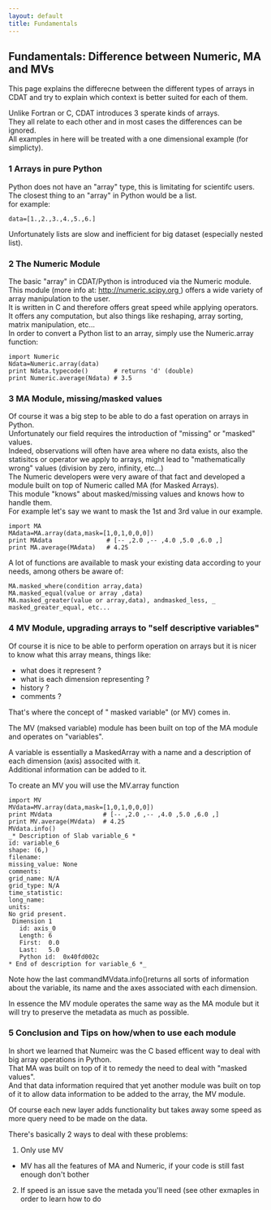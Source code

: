 ```yaml
---
layout: default
title: Fundamentals
---
```


##  Fundamentals: Difference between Numeric, MA and MVs

This page explains the differecne between the different types of arrays in
CDAT and try to explain which context is better suited for each of them.

Unlike Fortran or C, CDAT introduces 3 sperate kinds of arrays.  
They all relate to each other and in most cases the differences can be
ignored.  
All examples in here will be treated with a one dimensional example (for
simplicty).  
  
### 1 Arrays in pure Python  
Python does not have an "array" type, this is limitating for scientifc users.  
The closest thing to an "array" in Python would be a list.  
for example:  
    
    data=[1.,2.,3.,4.,5.,6.]

Unfortunately lists are slow and inefficient for big dataset (especially
nested list).  
  
### 2 The Numeric Module  
The basic "array" in CDAT/Python is introduced via the Numeric module.  
This module (more info at: [ http://numeric.scipy.org ](http://numeric.scipy.org) ) offers a wide
variety of array manipulation to the user.  
It is written in C and therefore offers great speed while applying operators.  
It offers any computation, but also things like reshaping, array sorting,
matrix manipulation, etc...  
In order to convert a Python list to an array, simply use the Numeric.array
function:  
    
    import Numeric  
    Ndata=Numeric.array(data)  
    print Ndata.typecode()       # returns 'd' (double)  
    print Numeric.average(Ndata) # 3.5  

### 3 MA Module, missing/masked values  
  
Of course it was a big step to be able to do a fast operation on arrays in
Python.  
Unfortunately our field requires the introduction of "missing" or "masked"
values.  
Indeed, observations will often have area where no data exists, also the
statisitcs or operator we apply to arrays, might lead to "mathematically
wrong" values (division by zero, infinity, etc...)  
The Numeric developers were very aware of that fact and developed a module
built on top of Numeric called MA (for Masked Arrays).  
This module "knows" about masked/missing values and knows how to handle them.  
For example let's say we want to mask the 1st and 3rd value in our example.  
    
    import MA  
    MAdata=MA.array(data,mask=[1,0,1,0,0,0])  
    print MAdata               # [-- ,2.0 ,-- ,4.0 ,5.0 ,6.0 ,]  
    print MA.average(MAdata)   # 4.25  

A lot of functions are available to mask your existing data according to your
needs, among others be aware of:  

    MA.masked_where(condition array,data)  
    MA.masked_equal(value or array ,data)  
    MA.masked_greater(value or array,data), andmasked_less, _
    masked_greater_equal, etc...  
  
### 4 MV Module, upgrading arrays to "self descriptive variables"   
  
Of course it is nice to be able to perform operation on arrays but it is nicer
to know what this array means, things like:  

* what does it represent ? 
* what is each dimension representing ? 
* history ? 
* comments ? 

That's where the concept of " masked variable" (or MV) comes in.  
  
The MV (maksed variable) module has been built on top of the MA module and
operates on "variables".  
  
A variable is essentially a MaskedArray with a name and a description of each
dimension (axis) associted with it.  
Additional information can be added to it.  
  
To create an MV you will use the MV.array function  
    
    import MV  
    MVdata=MV.array(data,mask=[1,0,1,0,0,0])  
    print MVdata              # [-- ,2.0 ,-- ,4.0 ,5.0 ,6.0 ,]  
    print MV.average(MVdata)  # 4.25  
    MVdata.info()   
    _* Description of Slab variable_6 *  
    id: variable_6  
    shape: (6,)  
    filename:  
    missing_value: None  
    comments:  
    grid_name: N/A  
    grid_type: N/A  
    time_statistic:  
    long_name:  
    units:  
    No grid present.  
     Dimension 1   
       id: axis_0  
       Length: 6  
       First:  0.0  
       Last:   5.0  
       Python id:  0x40fd002c  
    * End of description for variable_6 *_  
    
Note how the last commandMVdata.info()returns all sorts of information
about the variable, its name and the axes associated with each dimension.  
  
In essence the MV module operates the same way as the MA module but it will
try to preserve the metadata as much as possible.  
  
### 5 Conclusion and Tips on how/when to use each module  
  
In short we learned that Numeirc was the C based efficent way to deal with big
array operations in Python.  
That MA was built on top of it to remedy the need to deal with "masked
values".  
And that data information required that yet another module was built on top of
it to allow data information to be added to the array, the MV module.  
  
Of course each new layer adds functionality but takes away some speed as more
query need to be made on the data.  
  
There's basically 2 ways to deal with these problems:  
  
1. Only use MV  
  * MV has all the features of MA and Numeric, if your code is still fast enough don't bother  
2. If speed is an issue save the metada you'll need (see other exmaples in order to learn how to do
